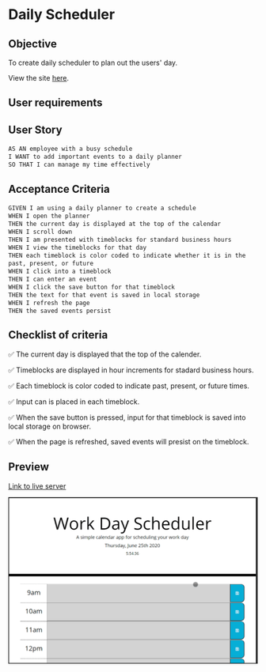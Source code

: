 # Daily Scheduler

## Objective
To create daily scheduler to plan out the users' day. 

View the site [here](https://eddyangang.github.io/scheduler/).

## User requirements
## User Story

```
AS AN employee with a busy schedule
I WANT to add important events to a daily planner
SO THAT I can manage my time effectively
```

## Acceptance Criteria

```
GIVEN I am using a daily planner to create a schedule
WHEN I open the planner
THEN the current day is displayed at the top of the calendar
WHEN I scroll down
THEN I am presented with timeblocks for standard business hours
WHEN I view the timeblocks for that day
THEN each timeblock is color coded to indicate whether it is in the past, present, or future
WHEN I click into a timeblock
THEN I can enter an event
WHEN I click the save button for that timeblock
THEN the text for that event is saved in local storage
WHEN I refresh the page
THEN the saved events persist
```

## Checklist of criteria

✅ The current day is displayed that the top of the calender.

✅ Timeblocks are displayed in hour increments for stadard business hours.

✅ Each timeblock is color coded to indicate past, present, or future times. 

✅ Input can is placed in each timeblock.

✅ When the save button is pressed, input for that timeblock is saved into local        storage on browser.

✅ When the page is refreshed, saved events will presist on the timeblock.

## Preview
[Link to live server](https://eddyangang.github.io/scheduler/)

![Preview Here](./preview.gif)